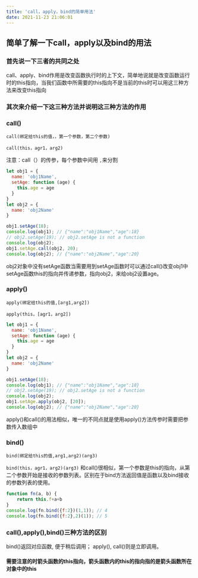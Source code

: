 ```yaml
---
title: 'call，apply，bind的简单用法'
date: 2021-11-23 21:06:01
---
```


## 简单了解一下call，apply以及bind的用法

### 首先说一下三者的共同之处
call、apply、bind作用是改变函数执行时的上下文，简单地说就是改变函数运行时的this指向，当我们函数中所需要的this指向不是当前的this时可以用这三种方法来改变this指向
### 其次来介绍一下这三种方法并说明这三种方法的作用
### call()
`call(绑定给this的值，，第一个参数，第二个参数)`

`call(this，agr1，arg2)`

<!--more-->

注意：call（）的传参，每个参数中间用 `,`来分割
~~~javascript
let obj1 = {
  name: 'obj1Name',
  setAge: function (age) {
    this.age = age
  }
}
let obj2 = {
  name: 'obj2Name'
}

obj1.setAge(18);
console.log(obj1); // {"name":"obj1Name","age":18}
// obj2.setAge(19); // obj2.setAge is not a function
console.log(obj2);
obj1.setAge.call(obj2, 20);
console.log(obj2); // {"name":"obj2Name","age":20}
~~~
obj2对象中没有setAge函数当需要用到setAge函数时可以通过call()改变obj1中setAge函数this的指向并传递参数，指向obj2，来给obj2设置age。
### apply()
`apply(绑定给this的值,[arg1,arg2])`

`apply(this，[agr1，arg2])`
~~~javascript
let obj1 = {
  name: 'obj1Name',
  setAge: function (age) {
    this.age = age
  }
}
let obj2 = {
  name: 'obj2Name'
}

obj1.setAge(18);
console.log(obj1); // {"name":"obj1Name","age":18}
// obj2.setAge(19); // obj2.setAge is not a function
console.log(obj2);
obj1.setAge.apply(obj2, [20]);
console.log(obj2); // {"name":"obj2Name","age":20}
~~~
apply()和call()的用法相似，唯一的不同点就是使用apply()方法传参时需要把参数传入数组中
### bind()
`bind(绑定给this的值,arg1,arg2)(arg3)`

`bind(this，agr1，arg2)(arg3)`
和call()很相似，第一个参数是this的指向，从第二个参数开始是接收的参数列表。区别在于bind方法返回值是函数以及bind接收的参数列表的使用。
~~~javascript
function fn(a, b) {
    return this.f+a+b
}
console.log(fn.bind({f:2})(1,1)); // 4
console.log(fn.bind({f:2},2)(1)); // 5
~~~
### call(),apply(),bind()三种方法的区别

bind()返回对应函数, 便于稍后调用； apply(), call()则是立即调用。

#### 需要注意的时箭头函数的this指向，箭头函数内的this的指向指的是箭头函数所在对象中的this